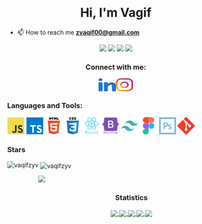 <h1 align="center"><h1 align="center">Hi, I'm Vagif</h1> </h1>

- 📫 How to reach me **zvaqif00@gmail.com**

<div align="center"> <a href="https://www.linkedin.com/in/https://www.linkedin.com/in/vagif-zeynalov-60b8a4271/" target="_blank"><img src="https://img.shields.io/badge/LinkedIn-0077B5?style=for-the-badge&logo=linkedin&logoColor=white" target="_blank"></a>
<a href="https://github.com/vaqifzyv" target="_blank"><img src="https://img.shields.io/badge/GitHub-100000?style=for-the-badge&logo=github&logoColor=white" target="_blank"></a>
<a href="https://instagram.com/https://www.instagram.com/vaqifzyv/" target="_blank"><img src="https://img.shields.io/badge/Instagram-E4405F?style=for-the-badge&logo=instagram&logoColor=white" target="_blank"></a>
<a href = "mailto:zvaqif00@gmail.com"><img src="https://img.shields.io/badge/-Gmail-%23333?style=for-the-badge&logo=gmail&logoColor=white" target="_blank"></a>
</div><h3 align="center">Connect with me:</h3>
<p align="center">
<a href="https://linkedin.com/in/https://www.linkedin.com/in/vagif-zeynalov-60b8a4271/" target="blank"><img align="center" src="https://raw.githubusercontent.com/teamedwardforever/Readme-Generator/71f25dd8b98329b168142a6b782a107b75eab178/svg/Social/linked-in-alt.svg" alt="https://www.linkedin.com/in/vagif-zeynalov-60b8a4271/" height="30" width="40" /></a><a href="https://instagram.com/https://www.instagram.com/vaqifzyv/" target="blank"><img align="center" src="https://raw.githubusercontent.com/teamedwardforever/Readme-Generator/71f25dd8b98329b168142a6b782a107b75eab178/svg/Social/instagram.svg" alt="https://www.instagram.com/vaqifzyv/" height="30" width="40" /></a></p>

<h3 align="left">Languages and Tools:</h3>
<p align="left">
<img src="https://raw.githubusercontent.com/teamedwardforever/Readme-Generator/71f25dd8b98329b168142a6b782a107b75eab178/svg/Skills/Languages/javascript-original.svg" alt="Javascript" width="40" height="40"/>
<img src="https://raw.githubusercontent.com/teamedwardforever/Readme-Generator/71f25dd8b98329b168142a6b782a107b75eab178/svg/Skills/Languages/typescript-original.svg" alt="Typescript" width="40" height="40"/>
<img src="https://raw.githubusercontent.com/teamedwardforever/Readme-Generator/71f25dd8b98329b168142a6b782a107b75eab178/svg/Skills/Frontend/html5-original-wordmark.svg" alt="HTML" width="40" height="40"/>
<img src="https://raw.githubusercontent.com/teamedwardforever/Readme-Generator/71f25dd8b98329b168142a6b782a107b75eab178/svg/Skills/Frontend/css3-original-wordmark.svg" alt="Css" width="40" height="40"/>
<img src="https://raw.githubusercontent.com/teamedwardforever/Readme-Generator/71f25dd8b98329b168142a6b782a107b75eab178/svg/Skills/Frontend/react-original-wordmark.svg" alt="React" width="40" height="40"/>
<img src="https://raw.githubusercontent.com/teamedwardforever/Readme-Generator/71f25dd8b98329b168142a6b782a107b75eab178/svg/Skills/Frontend/bootstrap-plain-wordmark.svg" alt="Bootstrap" width="40" height="40"/>
<img src="https://raw.githubusercontent.com/teamedwardforever/Readme-Generator/71f25dd8b98329b168142a6b782a107b75eab178/svg/Skills/Frontend/tailwindcss-icon.svg" alt="Tailwindcss" width="40" height="40"/>
<img src="https://raw.githubusercontent.com/teamedwardforever/Readme-Generator/71f25dd8b98329b168142a6b782a107b75eab178/svg/Skills/Software/figma-icon.svg" alt="Figma" width="40" height="40"/>
<img src="https://raw.githubusercontent.com/teamedwardforever/Readme-Generator/71f25dd8b98329b168142a6b782a107b75eab178/svg/Skills/Software/photoshop-line.svg" alt="Photoshop" width="40" height="40"/>
<img src="https://raw.githubusercontent.com/teamedwardforever/Readme-Generator/71f25dd8b98329b168142a6b782a107b75eab178/svg/Skills/Other/git-scm-icon.svg" alt="Git" width="40" height="40"/>
</p>

<h3 align="left">Stars</h3>
<img align="left" height="180em" src="https://github-readme-stats.vercel.app/api/top-langs/?username=vaqifzyv&layout=compact&theme=transparent" alt=vaqifzyv />

<p>&nbsp;<img align="center" height="180em" src="https://github-readme-stats.vercel.app/api?username=vaqifzyv&show_icons=true&locale=en&theme=transparent" alt="vaqifzyv" /></p>

<img src="https://user-images.githubusercontent.com/73097560/115834477-dbab4500-a447-11eb-908a-139a6edaec5c.gif"><h3 align="center">Statistics</h3>
<div align="center">
<a href="https://github.com/vaqifzyv">
<img align="center" src="http://github-profile-summary-cards.vercel.app/api/cards/stats?username=vaqifzyv&theme=2077" height="180em" />
<img align="center" src="http://github-profile-summary-cards.vercel.app/api/cards/most-commit-language?username=vaqifzyv&theme=2077" height="180em" />
<img align="center" src="http://github-profile-summary-cards.vercel.app/api/cards/repos-per-language?username=vaqifzyv&theme=2077" height="180em" />
<img align="center" src="http://github-profile-summary-cards.vercel.app/api/cards/productive-time?username=vaqifzyv&theme=2077" height="180em" />
<img align="center" src="http://github-profile-summary-cards.vercel.app/api/cards/profile-details?username=vaqifzyv&theme=transparent" height="180em" />
</div>
